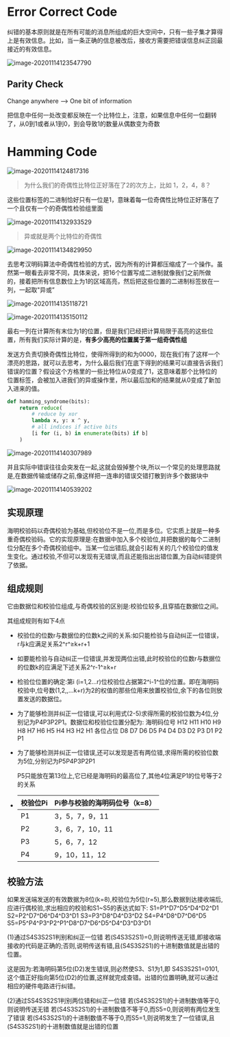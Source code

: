 # Error Correct Code

纠错的基本原则就是在所有可能的消息所组成的巨大空间中，只有一些子集才算得上是有效信息。比如，当一条正确的信息被改后，接收方需要把错误信息纠正回最接近的有效信息。

![image-20201114123547790](C:\Users\gaoyi\AppData\Roaming\Typora\typora-user-images\image-20201114123547790.png)

## Parity Check

Change anywhere --> One bit of information

把信息中任何一处改变都反映在一个比特位上，注意，如果信息中任何一位翻转了，从0到1或者从1到0，到会导致1的数量从偶数变为奇数

# Hamming Code

![image-20201114124817316](C:\Users\gaoyi\AppData\Roaming\Typora\typora-user-images\image-20201114124817316.png)

> 为什么我们的奇偶性比特位正好落在了2的次方上，比如 1，2，4，8？

这些位置标签的二进制恰好只有一位是1，意昧着每一位奇偶性比特位正好落在了一个且仅有一个的奇偶性检验组里面

![image-20201114132933529](C:\Users\gaoyi\AppData\Roaming\Typora\typora-user-images\image-20201114132933529.png)

> 异或就是两个比特位的奇偶性 

![image-20201114134829950](C:\Users\gaoyi\AppData\Roaming\Typora\typora-user-images\image-20201114134829950.png)

去思考汉明码算法中奇偶性检验的方式，因为所有的计算都压缩成了一个操作。虽然第一眼看去非常不同，具体来说，把16个位置写成二进制就像我们之前所做的，接着把所有信息数位上为1的区域高亮，然后把这些位置的二进制标签放在一列，一起取"异或”

![image-20201114135118721](C:\Users\gaoyi\AppData\Roaming\Typora\typora-user-images\image-20201114135118721.png)

![image-20201114135150112](C:\Users\gaoyi\AppData\Roaming\Typora\typora-user-images\image-20201114135150112.png)

最右一列在计算所有末位为1的位置，但是我们已经把计算局限于高亮的这些位置，所有我们实际计算的是，**有多少高亮的位置属于第一组奇偶性组**

发送方负责切换奇偶性比特位，使得所得到的和为0000，现在我们有了这样一个漂亮的思路，就可以去思考，为什么最后我们在底下得到的结果可以直接告诉我们错误的位置？假设这个方格里的一些比特位从0变成了1，这意味着那个比特位的位置标签，会被加入进我们的异或操作里，所以最后加和的结果就从0变成了新加入进来的值。

```python
def hamming_syndrome(bits):
    return reduce(
        # reduce by xor
        lambda x, y: x ^ y,
        # all indices if active bits
        [i for (i, b) in enumerate(bits) if b]
    )
```

![image-20201114140307989](C:\Users\gaoyi\AppData\Roaming\Typora\typora-user-images\image-20201114140307989.png)

并且实际中错误往往会突发在一起,这就会毁掉整个块,所以一个常见的处理思路就是,在数据传输或储存之前,像这样把一连串的错误交错打散到许多个数据块中

![image-20201114140539202](C:\Users\gaoyi\AppData\Roaming\Typora\typora-user-images\image-20201114140539202.png)



## 实现原理

海明校验码以奇偶校验为基础,但校验位不是一位,而是多位。它实质上就是一种多重奇偶校验码。它的实现原理是:在数据中加入多个校验位,并把数据的每个二进制位分配在多个奇偶校验组中。当某一位出错后,就会引起有关的几个校验位的值发生变化。通过校验,不但可以发现有无错误,而且还能指出出错位置,为自动纠错提供了依据。

## 组成规则

它由数据位和校验位组成,与奇偶校验的区别是:校验位较多,且穿插在数据位之间。

其组成规则有如下4点

- 校验位的位数r与数据位的位数k之间的关系:如只能检验与自动纠正一位错误，r与k应满足关系2^r^≥k+r+1

- 如要能检验与自动纠正一位错误,并发现两位出错,此时校验位的位数r与数据位的位数k的应满足下述关系2^r-1^≥k+r

- 检验位位置的确定:第i (i=1,2…r)位校验位占据第2^i-1^位的位置。即在海明码校验中,位号数(1,2,,…k+r)为2的权值的那些位用来放置校验位,余下的各位则放置发送的数据位。

- 为了能够检测并纠正一位错误,可以利用式(2-5)求得所需的校验位数为4位,分别记为P4P3P2P1。数据位和校验位位置分配为:
    海明码位号 H12 H11 H10 H9 H8 H7 H6 H5 H4 H3 H2 H1
    各位占位     D8   D7   D6  D5  P4 D4 D3 D2 P3 D1 P2 P1

- 为了能够检测并纠正一位错误,还可以发现是否有两位错,求得所需的校验位数为5位,分别记为P5P4P3P2P1

    P5只能放在第13位上,它已经是海明码的最高位了,其他4位满足P1的位号等于2的关系

- | 校验位Pi | Pi参与校验的海明码位号（k=8） |
    | -------- | ----------------------------- |
    | P1       | 3，5，7，9，11                |
    | P2       | 3，6，7，10，11               |
    | P3       | 5，6，7，12                   |
    | P4       | 9，10，11，12                 |

## 校验方法

如果发送端发送的有效数据为8位(k=8),校验位为5位(r=5),那么数据到达接收端后,应进行偶校验,求出相应的校验和S1~S5的表达式如下:
S1=P1\^D7\^D5\^D4\^D2\^D1
S2=P2\^D7\^D6\^D4\^D3\^D1
S3=P3\^D8\^D4\^D3\^D2
S4=P4\^D8\^D7\^D6\^D5
S5=P5\^P4\^P3\^P2\^P1\^D8\^D7\^D6\^D5\^D4\^D3\^D3\^D1

(1)通过S4S3S2S1判别和纠正一位错
若(S4S3S2S1)=0,则说明传送无错,即接收端接收的代码是正确的;否则,说明传送有错,且(S4S3S2S1)的十进制数值就是出错的位置。

这是因为:若海明码第5位(D2)发生错误,则必然使S3、S1为1,即 S4S3S2S1=0101,这个值正好指向第5位(D2)的位置,这样就完成查错。出错的位置明确,就可以通过相应的硬件电路进行纠错。

(2)通过SS4S3S2S1判别两位错和纠正一位错
若(S4S3S2S1)的十进制数值等于0,则说明传送无错
若(S4S3S2S1)的十进制数值不等于0,而S5=0,则说明有两位发生了错误
若(S4S3S2S1)的十进制数值不等于0,而S5=1,则说明发生了一位错误,且(S4S3S2S1)的十进制数值就是出错的位置